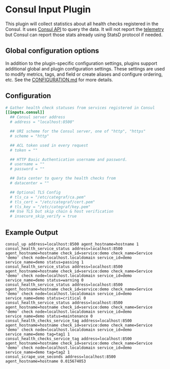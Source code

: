 # Consul Input Plugin

This plugin will collect statistics about all health checks registered in the
Consul. It uses [Consul API][1] to query the data. It will not report the
[telemetry][2] but Consul can report those stats already using StatsD protocol
if needed.

[1]: https://www.consul.io/docs/agent/http/health.html#health_state

[2]: https://www.consul.io/docs/agent/telemetry.html

## Global configuration options <!-- @/docs/includes/plugin_config.md -->

In addition to the plugin-specific configuration settings, plugins support
additional global and plugin configuration settings. These settings are used to
modify metrics, tags, and field or create aliases and configure ordering, etc.
See the [CONFIGURATION.md][CONFIGURATION.md] for more details.

[CONFIGURATION.md]: ../../../docs/CONFIGURATION.md#plugins

## Configuration

```toml @sample.conf
# Gather health check statuses from services registered in Consul
[[inputs.consul]]
  ## Consul server address
  # address = "localhost:8500"

  ## URI scheme for the Consul server, one of "http", "https"
  # scheme = "http"

  ## ACL token used in every request
  # token = ""

  ## HTTP Basic Authentication username and password.
  # username = ""
  # password = ""

  ## Data center to query the health checks from
  # datacenter = ""

  ## Optional TLS Config
  # tls_ca = "/etc/categraf/ca.pem"
  # tls_cert = "/etc/categraf/cert.pem"
  # tls_key = "/etc/categraf/key.pem"
  ## Use TLS but skip chain & host verification
  # insecure_skip_verify = true
```

## Example Output

```text
consul_up address=localhost:8500 agent_hostname=hostname 1
consul_health_service_status address=localhost:8500 agent_hostname=hostname check_id=service:demo check_name=Service 'demo' check node=localhost.localdomain service_id=demo service_name=demo status=passing 1
consul_health_service_status address=localhost:8500 agent_hostname=hostname check_id=service:demo check_name=Service 'demo' check node=localhost.localdomain service_id=demo service_name=demo status=warning 0
consul_health_service_status address=localhost:8500 agent_hostname=hostname check_id=service:demo check_name=Service 'demo' check node=localhost.localdomain service_id=demo service_name=demo status=critical 0
consul_health_service_status address=localhost:8500 agent_hostname=hostname check_id=service:demo check_name=Service 'demo' check node=localhost.localdomain service_id=demo service_name=demo status=maintenance 0
consul_health_checks_service_tag address=localhost:8500 agent_hostname=hostname check_id=service:demo check_name=Service 'demo' check node=localhost.localdomain service_id=demo service_name=demo tag=tag1 1
consul_health_checks_service_tag address=localhost:8500 agent_hostname=hostname check_id=service:demo check_name=Service 'demo' check node=localhost.localdomain service_id=demo service_name=demo tag=tag2 1
consul_scrape_use_seconds address=localhost:8500 agent_hostname=hostname 0.015674053
```
